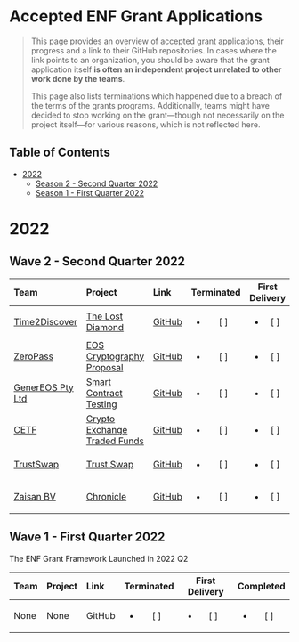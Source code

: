 # Accepted ENF Grant Applications <!-- omit in toc -->

> This page provides an overview of accepted grant applications, their progress and a link to their GitHub repositories. In cases where the link points to an organization, you should be aware that the grant application itself **is often an independent project unrelated to other work done by the teams**.
>
> This page also lists terminations which happened due to a breach of the terms of the grants programs. Additionally, teams might have decided to stop working on the grant—though not necessarily on the project itself—for various reasons, which is not reflected here.

## Table of Contents <!-- omit in toc -->

- [2022](#2022)
  - [Season 2 - Second Quarter 2022](#wave-2---second-quarter-2022)
  - [Season 1 - First Quarter 2022](#wave-1---first-quarter-2022)

# 2022

## Wave 2 - Second Quarter 2022

| Team | Project | Link | Terminated | First Delivery | Completed
| :--- | :------ | :--- | :--------: | :------------: | :-------: |
| [Time2Discover](https://time2discover.no/) | [The Lost Diamond](../applications/TheLostDiamond_BjornOmsland.md) | [GitHub](https://github.com/bjornomsland) | <ul><li>[ ] </li></ul> |  <ul><li>[ ] </li></ul> |  <ul><li>[ ] </li></ul> |
| [ZeroPass](https://zeropass.io/) | [EOS Cryptography Proposal](../applications/eos-cryptography-proposal.md) | [GitHub](https://github.com/ZeroPass/eosio.ck) | <ul><li>[ ] </li></ul> |  <ul><li>[ ] </li></ul> |  <ul><li>[ ] </li></ul> |
| [GenerEOS Pty Ltd](https://genereos.io/) | [Smart Contract Testing](../applications/genereos-testing-libraries.md) | [GitHub](https://github.com/generEOS) | <ul><li>[ ] </li></ul> |  <ul><li>[ ] </li></ul> |  <ul><li>[ ] </li></ul> |
| [CETF](https://github.com/n0umen0n) | [Crypto Exchange Traded Funds](../applications/CETF.md) | [GitHub](https://github.com/n0umen0n) | <ul><li>[ ] </li></ul> |  <ul><li>[ ] </li></ul> |  <ul><li>[ ] </li></ul> |
| [TrustSwap](https://trustswap-testnet.web.app/) | [Trust Swap](../applications/trustswap.md) | [GitHub](https://github.com/evm20) | <ul><li>[ ] </li></ul> |  <ul><li>[ ] </li></ul> |  <ul><li>[ ] </li></ul> |
| [Zaisan BV](https://zaisan.io/about/) | [Chronicle](../applications/chronicle.md) | [GitHub](https://github.com/EOSChronicleProject/eos-chronicle) | <ul><li>[ ] </li></ul> |  <ul><li>[ ] </li></ul> |  <ul><li>[ ] </li></ul> |


## Wave 1 - First Quarter 2022

The ENF Grant Framework Launched in 2022 Q2

| Team | Project | Link | Terminated | First Delivery | Completed
| :--- | :------ | :--- | :--------: | :------------: | :-------: |
| None | None | GitHub | <ul><li>[ ] </li></ul> |  <ul><li>[ ] </li></ul> |  <ul><li>[ ] </li></ul> |
